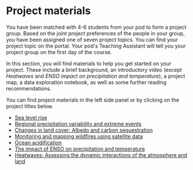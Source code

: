 # Project materials

You have been matched with 4-6 students from your pod to form a project group. Based on the joint project preferences of the people in your group, you have been assigned one of seven project topics. You can find your project topic on the portal. Your pod's Teaching Assistant will tell you your project group on the first day of the course.

In this section, you will find materials to help you get started on your project. These include a brief background, an introductory video (except _Heatwaves_ and _ENSO impact on precipitation and temperature_), a project map, a data exploration notebook, as well as some further reading recommendations.

You can find project materials in the left side panel or by clicking on the project titles below.
- [Sea level rise](projects/project-notebooks/Sea_level_rise.ipynb)
- [Regional precipitation variability and extreme events](projects/project-notebooks/Regional_precipitation_variability.ipynb)
- [Changes in land cover: Albedo and carbon sequestration](projects/project-notebooks/Surface_albedo_and_land_use.ipynb)
- [Monitoring and mapping wildfires using satellite data](projects/project-notebooks/Wildfires_and_burnt_areas.ipynb)
- [Ocean acidification](projects/project-notebooks/Ocean_acidification.ipynb)
- [The impact of ENSO on precipitation and temperature](projects/project-notebooks/ENSO_impact_on_precipitation_and_temperature.ipynb)
- [Heatwaves: Assessing the dynamic interactions of the atmosphere and land](projects/project-notebooks/Heatwaves.ipynb)


